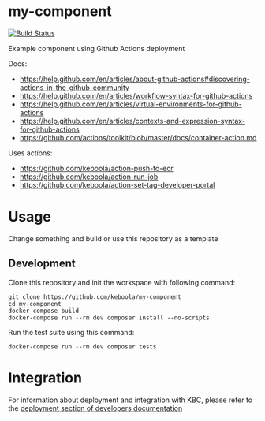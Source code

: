 # my-component

[![Build Status](https://travis-ci.com/keboola/my-component.svg?branch=master)](https://travis-ci.com/keboola/my-component)

Example component using Github Actions deployment

Docs:
- https://help.github.com/en/articles/about-github-actions#discovering-actions-in-the-github-community
- https://help.github.com/en/articles/workflow-syntax-for-github-actions
- https://help.github.com/en/articles/virtual-environments-for-github-actions
- https://help.github.com/en/articles/contexts-and-expression-syntax-for-github-actions
- https://github.com/actions/toolkit/blob/master/docs/container-action.md

Uses actions:
- https://github.com/keboola/action-push-to-ecr
- https://github.com/keboola/action-run-job
- https://github.com/keboola/action-set-tag-developer-portal

# Usage

Change something and build or use this repository as a template

## Development
 
Clone this repository and init the workspace with following command:

```
git clone https://github.com/keboola/my-component
cd my-component
docker-compose build
docker-compose run --rm dev composer install --no-scripts
```

Run the test suite using this command:

```
docker-compose run --rm dev composer tests
```
 
# Integration

For information about deployment and integration with KBC, please refer to the [deployment section of developers documentation](https://developers.keboola.com/extend/component/deployment/) 
